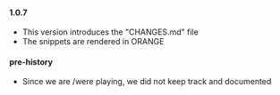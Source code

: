 #### 1.0.7
* This version introduces the "CHANGES.md" file
* The snippets are rendered in ORANGE

#### pre-history
* Since we are /were playing, we did not keep track and documented
